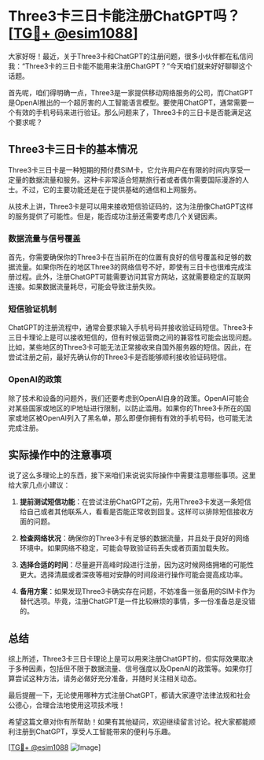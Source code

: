 # Three3卡三日卡能注册ChatGPT吗？[[TG💪+ @esim1088](https://t.me/s/esim1088)]

大家好呀！最近，关于Three3卡和ChatGPT的注册问题，很多小伙伴都在私信问我：“Three3卡的三日卡能不能用来注册ChatGPT？”今天咱们就来好好聊聊这个话题。

首先呢，咱们得明确一点，Three3是一家提供移动网络服务的公司，而ChatGPT是OpenAI推出的一个超厉害的人工智能语言模型。要使用ChatGPT，通常需要一个有效的手机号码来进行验证。那么问题来了，Three3卡的三日卡是否能满足这个要求呢？

## Three3卡三日卡的基本情况

Three3卡三日卡是一种短期的预付费SIM卡，它允许用户在有限的时间内享受一定量的数据流量和服务。这种卡非常适合短期旅行者或者偶尔需要国际漫游的人士。不过，它的主要功能还是在于提供基础的通信和上网服务。

从技术上讲，Three3卡是可以用来接收短信验证码的，这为注册像ChatGPT这样的服务提供了可能性。但是，能否成功注册还需要考虑几个关键因素。

### 数据流量与信号覆盖

首先，你需要确保你的Three3卡在当前所在的位置有良好的信号覆盖和足够的数据流量。如果你所在的地区Three3的网络信号不好，即使有三日卡也很难完成注册过程。此外，注册ChatGPT可能需要访问其官方网站，这就需要稳定的互联网连接。如果数据流量耗尽，可能会导致注册失败。

### 短信验证机制

ChatGPT的注册流程中，通常会要求输入手机号码并接收验证码短信。Three3卡三日卡理论上是可以接收短信的，但有时候运营商之间的兼容性可能会出现问题。比如，某些地区的Three3卡可能无法正常接收来自国外服务器的短信。因此，在尝试注册之前，最好先确认你的Three3卡是否能够顺利接收验证码短信。

### OpenAI的政策

除了技术和设备的问题外，我们还要考虑到OpenAI自身的政策。OpenAI可能会对某些国家或地区的IP地址进行限制，以防止滥用。如果你的Three3卡所在的国家或地区被OpenAI列入了黑名单，那么即便你拥有有效的手机号码，也可能无法完成注册。

## 实际操作中的注意事项

说了这么多理论上的东西，接下来咱们来说说实际操作中需要注意哪些事项。这里给大家几点小建议：

1. **提前测试短信功能**：在尝试注册ChatGPT之前，先用Three3卡发送一条短信给自己或者其他联系人，看看是否能正常收到回复。这样可以排除短信接收方面的问题。

2. **检查网络状况**：确保你的Three3卡有足够的数据流量，并且处于良好的网络环境中。如果网络不稳定，可能会导致验证码丢失或者页面加载失败。

3. **选择合适的时间**：尽量避开高峰时段进行注册，因为这时候网络拥堵的可能性更大。选择清晨或者深夜等相对安静的时间段进行操作可能会提高成功率。

4. **备用方案**：如果发现Three3卡确实存在问题，不妨准备一张备用的SIM卡作为替代选项。毕竟，注册ChatGPT是一件比较麻烦的事情，多一份准备总是没错的。

## 总结

综上所述，Three3卡三日卡理论上是可以用来注册ChatGPT的，但实际效果取决于多种因素，包括但不限于数据流量、信号强度以及OpenAI的政策等。如果你打算尝试这种方法，请务必做好充分准备，并随时关注相关动态。

最后提醒一下，无论使用哪种方式注册ChatGPT，都请大家遵守法律法规和社会公德心，合理合法地使用这项技术哦！

希望这篇文章对你有所帮助！如果有其他疑问，欢迎继续留言讨论。祝大家都能顺利注册到ChatGPT，享受人工智能带来的便利与乐趣。

[[TG💪+ @esim1088](https://t.me/s/esim1088) ![Image](https://i.postimg.cc/4NQfJmqS/Snipaste-2025-05-13-00-14-12.png)]